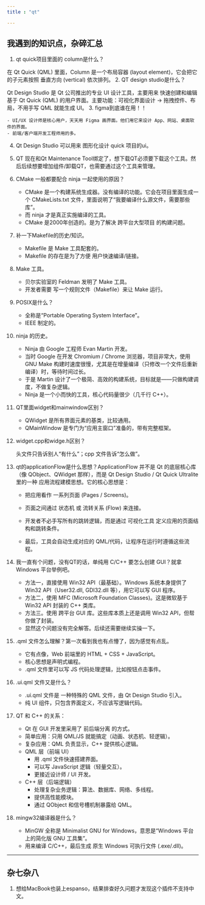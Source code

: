 ```yaml
---
title : "qt"

---
```


## 我遇到的知识点，杂碎汇总
1. qt quick项目里面的 column是什么？

在 Qt Quick (QML) 里面，Column 是一个布局容器 (layout element)，它会把它的子元素按照 垂直方向 (vertical) 依次排列。
2. QT design studio是什么？

Qt Design Studio 是 Qt 公司推出的专业 UI 设计工具，主要用来 快速创建和编辑基于 Qt Quick (QML) 的用户界面。主要功能：可视化界面设计 → 拖拽控件、布局，不用手写 QML 就能生成 UI。
3. figma到底谁在用！！

    - UI/UX 设计师是核心用户，天天用 Figma 画界面。他们用它来设计 App、网站、桌面软件的界面。
    - 前端/客户端开发工程师用的多。
4. Qt Design Studio 可以用来 图形化设计 quick 项目的ui。
5. QT 现在和Qt Maintenance Tool绑定了，想下载QT必须要下载这个工具。然后后续想要增加组件/卸载QT，也需要通过这个工具来管理。
6. CMake 一般都要配合 ninja 一起使用的原因？

    - CMake 是一个构建系统生成器。没有编译的功能。它会在项目里面生成一个 CMakeLists.txt 文件，里面说明了“我要编译什么源文件，需要那些库”。
    - 而 ninja 才是真正实施编译的工具。
    - CMake 是2000年创造的。是为了解决 跨平台大型项目 的构建问题。
7. 补一下Makefile的历史/知识。
    - Makefile 是 Make 工具配套的。
    - Makefile 的存在是为了方便 用户快速编译/链接。
8. Make 工具。

    - 贝尔实验室的 Feldman 发明了 Make 工具。
    - 开发者需要 写一个规则文件（Makefile）来让 Make 运行。
9. POSIX是什么？

    - 全称是“Portable Operating System Interface”。
    - IEEE 制定的。
10. ninja 的历史。
    
    - Ninja 由 Google 工程师 Evan Martin 开发。
    - 当时 Google 在开发 Chromium / Chrome 浏览器，项目非常大，使用 GNU Make 构建时速度很慢，尤其是在增量编译（只修改一个文件后重新编译）时，等待时间过长。
    - 于是 Martin 设计了一个极简、高效的构建系统，目标就是——只做构建调度，不做复杂逻辑。
    - Ninja 是一个小而快的工具，核心代码量很少（几千行 C++）。
11. QT里面widget和mainwindow区别？

    - QWidget 是所有界面元素的基类，比较通用。
    - QMainWindow 是专门为“应用主窗口”准备的，带有完整框架。
12. widget.cpp和widge.h区别？

    头文件只告诉别人“有什么”；cpp 文件告诉“怎么做”。

13. qt的applicationFlow是什么思想？ApplicationFlow 并不是 Qt 的底层核心库（像 QObject、QWidget 那样），而是 Qt Design Studio / Qt Quick Ultralite 里的一种 应用流程建模思想。它的核心思想是：

    - 把应用看作 一系列页面 (Pages / Screens)。

    - 页面之间通过 状态机 或 流转关系 (Flow) 来连接。

    - 开发者不必手写所有的跳转逻辑，而是通过 可视化工具 定义应用的页面结构和跳转条件。

    - 最后，工具会自动生成对应的 QML/代码，让程序在运行时遵循这些流程。
14. 我一直有个问题，没有QT的话，单纯用 C/C++ 要怎么创建 GUI？就拿 Windows 平台举例吧。

    - 方法一，直接使用 Win32 API（最基础）。Windows 系统本身提供了 Win32 API（User32.dll, GDI32.dll 等），用它可以写 GUI 程序。
    - 方法二，使用 MFC (Microsoft Foundation Classes)。这是微软基于 Win32 API 封装的 C++ 类库。
    - 方法三。使用 跨平台 GUI 库。这些库本质上还是调用 Win32 API，但帮你做了封装。
    - 显然这个问题没有完全解答。后续还需要继续实操一下。
15. .qml 文件怎么理解？第一次看到我也有点懵了，因为感觉有点乱。

    - 它有点像，Web 前端里的 HTML + CSS + JavaScript。
    - 核心思想是声明式编程。
    - .qml 文件里可以写 JS 代码处理逻辑，比如按钮点击事件。

16. .ui.qml 文件又是什么？

    - .ui.qml 文件是 一种特殊的 QML 文件，由 Qt Design Studio 引入。
    - 纯 UI 组件，只包含界面定义，不应该写逻辑代码。
17. QT 和 C++ 的关系：
    - Qt 在 GUI 开发里采用了 前后端分离 的方式。
    - 简单应用：只用 QML/JS 就能搞定（动画、状态机、轻逻辑）。
    - 复杂应用：QML 负责显示，C++ 提供核心逻辑。
    - QML 层（前端 UI）
         - 用 .qml 文件快速搭建界面。
         - 可以写 JavaScript 逻辑（轻量交互）。
         - 更接近设计师 / UI 开发。
    - C++ 层（后端逻辑）
       - 处理复杂业务逻辑：算法、数据库、网络、多线程。
       - 提供高性能模块。
       - 通过 QObject 和信号槽机制暴露给 QML。
18. mingw32编译器是什么？
    - MinGW 全称是 Minimalist GNU for Windows，意思是“Windows 平台上的简化版 GNU 工具集”。
    - 用来编译 C/C++，最后生成 原生 Windows 可执行文件 (.exe/.dll)。



--- 

## 杂七杂八

1. 想给MacBook也装上espanso，结果排查好久问题才发现这个插件不支持中文。